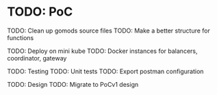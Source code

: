 # TODO: PoC

TODO: Clean up gomods source files
    TODO: Make a better structure for functions


TODO: Deploy on mini kube
    TODO: Docker instances for balancers, coordinator, gateway

TODO: Testing
    TODO: Unit tests
    TODO: Export postman configuration


TODO: Design
    TODO: Migrate to PoCv1 design
